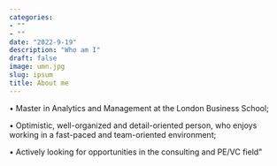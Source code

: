 ```yaml
---
categories:
- ""
- ""
date: "2022-9-19"
description: "Who am I"
draft: false
image: umn.jpg
slug: ipsum
title: About me
---
```


• Master in Analytics and Management at the London Business School; 

• Optimistic, well-organized and detail-oriented person, who enjoys working in a fast-paced and team-oriented environment;

• Actively looking for opportunities in the consulting and PE/VC field"